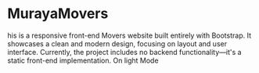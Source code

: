 # MurayaMovers
his is a responsive front-end Movers website built entirely with Bootstrap. It showcases a clean and modern design, focusing on layout and user interface. Currently, the project includes no backend functionality—it's a static front-end implementation. On light Mode
